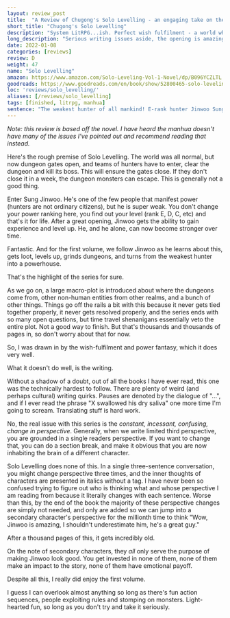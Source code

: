 ```yaml
---
layout: review_post
title:  "A Review of Chugong's Solo Levelling - an engaging take on the genre."
short_title: "Chugong's Solo Levelling"
description: "System LitRPG...ish. Perfect wish fulfilment - a world wherein everyone's power is fixed, but you alone can grow stronger."
long_description: "Serious writing issues aside, the opening is amazing, the first book very engaging, it only falters in the final volumes."
date: 2022-01-08
categories: [reviews]
review: D
weight: 47
name: "Solo Levelling"
amazon: https://www.amazon.com/Solo-Leveling-Vol-1-Novel/dp/B096YCZLTL
goodreads: https://www.goodreads.com/en/book/show/52800465-solo-leveling---light-novel
loc: 'reviews/solo_levelling/'
aliases: [/reviews/solo_levelling]
tags: [finished, litrpg, manhua]
sentence: "The weakest hunter of all mankind! E-rank hunter Jinwoo Sung has no money, no talent, until..."
---
```


*Note: this review is based off the novel. I have heard the manhua doesn't have many of the issues I've pointed out and recommend reading that instead.*

Here's the rough premise of Solo Levelling. The world was all normal, but now dungeon gates open, and teams of hunters have to enter, clear the dungeon and kill its boss. This will ensure the gates close. If they don't close it in a week, the dungeon monsters can escape. This is generally not a good thing.

Enter Sung Jinwoo. He's one of the few people that manifest power (hunters are not ordinary citizens), but he is super weak. You don't change your power ranking here, you find out your level (rank E, D, C, etc) and that's it for life. After a great opening, Jinwoo gets the ability to gain experience and level up. He, and he alone, can now become stronger over time.

Fantastic. And for the first volume, we follow Jinwoo as he learns about this, gets loot, levels up, grinds dungeons, and turns from the weakest hunter into a powerhouse.

That's the highlight of the series for sure. 

As we go on, a large macro-plot is introduced about where the dungeons come from, other non-human entities from other realms, and a bunch of other things. Things go off the rails a bit with this because it never gets tied together properly, it never gets resolved properly, and the series ends with so many open questions, but time travel shenanigans essentially veto the entire plot. Not a good way to finish. But that's thousands and thousands of pages in, so don't worry about that for now.

So, I was drawn in by the wish-fulfilment and power fantasy, which it does very well. 

What it doesn't do well, is the writing.

Without a shadow of a doubt, out of all the books I have ever read, this one was the technically hardest to follow. There are plenty of weird (and perhaps cultural) writing quirks. Pauses are denoted by the dialogue of "...", and if I ever read the phrase "X swallowed his dry saliva" one more time I'm going to scream. Translating stuff is hard work. 

No, the real issue with this series is the *constant, incessant, confusing, change in perspective*. Generally, when we write limited third perspective, you are grounded in a single readers perspective. If you want to change that, you can do a section break, and make it obvious that you are now inhabiting the brain of a different character.

Solo Levelling does none of this. In a single three-sentence conversation, you might change perspective three times, and the inner thoughts of characters are presented in italics without a tag. I have never been so confused trying to figure out who is thinking what and whose perspective I am reading from because it literally changes with each sentence. Worse than this, by the end of the book the majority of these perspective changes are simply not needed, and only are added so we can jump into a secondary character's perspective for the millionth time to think "Wow, Jinwoo is amazing, I shouldn't underestimate him, he's a great guy." 

After a thousand pages of this, it gets incredibly old.

On the note of secondary characters, they *all* only serve the purpose of making Jinwoo look good. You get invested in none of them, none of them make an impact to the story, none of them have emotional payoff.

Despite all this, I really did enjoy the first volume. 

I guess I can overlook almost anything so long as there's fun action sequences, people exploiting rules and stomping on monsters. Light-hearted fun, so long as you don't try and take it seriously.